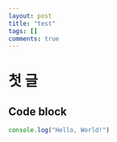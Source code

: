 ```yaml
---
layout: post
title: "test"
tags: []
comments: true
---
```

# 첫 글

## Code block

```javascript
console.log("Hello, World!")
```
